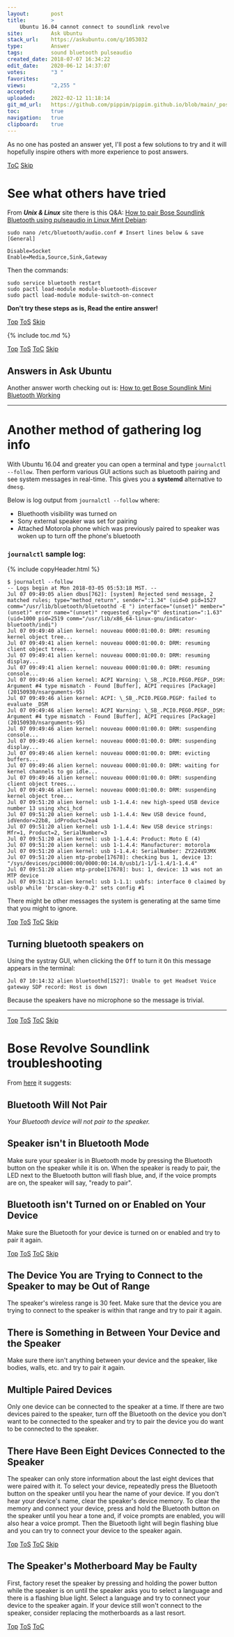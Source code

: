 ```yaml
---
layout:       post
title:        >
    Ubuntu 16.04 cannot connect to soundlink revolve
site:         Ask Ubuntu
stack_url:    https://askubuntu.com/q/1053032
type:         Answer
tags:         sound bluetooth pulseaudio
created_date: 2018-07-07 16:34:22
edit_date:    2020-06-12 14:37:07
votes:        "3 "
favorites:    
views:        "2,255 "
accepted:     
uploaded:     2022-02-12 11:18:14
git_md_url:   https://github.com/pippim/pippim.github.io/blob/main/_posts/2018/2018-07-07-Ubuntu-16.04-cannot-connect-to-soundlink-revolve.md
toc:          true
navigation:   true
clipboard:    true
---
```


As no one has posted an answer yet, I'll post a few solutions to try and it will hopefully inspire others with more experience to post answers.


<a id="hdr1"></a>
<div class="hdr-bar">  <a href="#hdr2" class ="hdr-btn">ToC</a>  <a href="#hdr2" class ="hdr-btn">Skip</a></div>

# See what others have tried

From ***Unix & Linux*** site there is this Q&A: [How to pair Bose Soundlink Bluetooth using pulseaudio in Linux Mint Debian][1]:

``` 
sudo nano /etc/bluetooth/audio.conf # Insert lines below & save
[General]

Disable=Socket
Enable=Media,Source,Sink,Gateway
```

Then the commands:

``` 
sudo service bluetooth restart
sudo pactl load-module module-bluetooth-discover
sudo pactl load-module module-switch-on-connect
```

**Don't try these steps as is, Read the entire answer!**


<a id="hdr2"></a>
<div class="hdr-bar">  <a href="#" class ="hdr-btn">Top</a>  <a href="#hdr1" class ="hdr-btn">ToS</a>  <a href="#hdr3" class ="hdr-btn">Skip</a></div>

{% include toc.md %}


<a id="hdr3"></a>
<div class="hdr-bar">  <a href="#" class ="hdr-btn">Top</a>  <a href="#hdr2" class ="hdr-btn">ToS</a>  <a href="#hdr2" class ="hdr-btn">ToC</a>  <a href="#hdr4" class ="hdr-btn">Skip</a></div>

## Answers in Ask Ubuntu

Another answer worth checking out is: [How to get Bose Soundlink Mini Bluetooth Working][2]


----------


# Another method of gathering log info

With Ubuntu 16.04 and greater you can open a terminal and type `journalctl --follow`. Then perform various GUI actions such as bluetooth pairing and see system messages in real-time. This gives you a **systemd** alternative to `dmesg`.

Below is log output from `journalctl --follow` where:

- Bluethooth visibility was turned on
- Sony external speaker was set for pairing
- Attached Motorola phone which was previously paired to speaker was woken up to turn off the phone's bluetooth

### `journalctl` sample log:

{% include copyHeader.html %}
``` 
$ journalctl --follow
-- Logs begin at Mon 2018-03-05 05:53:18 MST. --
Jul 07 09:49:05 alien dbus[762]: [system] Rejected send message, 2 matched rules; type="method_return", sender=":1.34" (uid=0 pid=1527 comm="/usr/lib/bluetooth/bluetoothd -E ") interface="(unset)" member="(unset)" error name="(unset)" requested_reply="0" destination=":1.63" (uid=1000 pid=2519 comm="/usr/lib/x86_64-linux-gnu/indicator-bluetooth/indi")
Jul 07 09:49:40 alien kernel: nouveau 0000:01:00.0: DRM: resuming kernel object tree...
Jul 07 09:49:41 alien kernel: nouveau 0000:01:00.0: DRM: resuming client object trees...
Jul 07 09:49:41 alien kernel: nouveau 0000:01:00.0: DRM: resuming display...
Jul 07 09:49:41 alien kernel: nouveau 0000:01:00.0: DRM: resuming console...
Jul 07 09:49:46 alien kernel: ACPI Warning: \_SB_.PCI0.PEG0.PEGP._DSM: Argument #4 type mismatch - Found [Buffer], ACPI requires [Package] (20150930/nsarguments-95)
Jul 07 09:49:46 alien kernel: ACPI: \_SB_.PCI0.PEG0.PEGP: failed to evaluate _DSM
Jul 07 09:49:46 alien kernel: ACPI Warning: \_SB_.PCI0.PEG0.PEGP._DSM: Argument #4 type mismatch - Found [Buffer], ACPI requires [Package] (20150930/nsarguments-95)
Jul 07 09:49:46 alien kernel: nouveau 0000:01:00.0: DRM: suspending console...
Jul 07 09:49:46 alien kernel: nouveau 0000:01:00.0: DRM: suspending display...
Jul 07 09:49:46 alien kernel: nouveau 0000:01:00.0: DRM: evicting buffers...
Jul 07 09:49:46 alien kernel: nouveau 0000:01:00.0: DRM: waiting for kernel channels to go idle...
Jul 07 09:49:46 alien kernel: nouveau 0000:01:00.0: DRM: suspending client object trees...
Jul 07 09:49:46 alien kernel: nouveau 0000:01:00.0: DRM: suspending kernel object tree...
Jul 07 09:51:20 alien kernel: usb 1-1.4.4: new high-speed USB device number 13 using xhci_hcd
Jul 07 09:51:20 alien kernel: usb 1-1.4.4: New USB device found, idVendor=22b8, idProduct=2ea4
Jul 07 09:51:20 alien kernel: usb 1-1.4.4: New USB device strings: Mfr=1, Product=2, SerialNumber=3
Jul 07 09:51:20 alien kernel: usb 1-1.4.4: Product: Moto E (4)
Jul 07 09:51:20 alien kernel: usb 1-1.4.4: Manufacturer: motorola
Jul 07 09:51:20 alien kernel: usb 1-1.4.4: SerialNumber: ZY224VD3MX
Jul 07 09:51:20 alien mtp-probe[17678]: checking bus 1, device 13: "/sys/devices/pci0000:00/0000:00:14.0/usb1/1-1/1-1.4/1-1.4.4"
Jul 07 09:51:20 alien mtp-probe[17678]: bus: 1, device: 13 was not an MTP device
Jul 07 09:51:21 alien kernel: usb 1-1.1: usbfs: interface 0 claimed by usblp while 'brscan-skey-0.2' sets config #1
```

There might be other messages the system is generating at the same time that you might to ignore.


<a id="hdr4"></a>
<div class="hdr-bar">  <a href="#" class ="hdr-btn">Top</a>  <a href="#hdr3" class ="hdr-btn">ToS</a>  <a href="#hdr2" class ="hdr-btn">ToC</a>  <a href="#hdr5" class ="hdr-btn">Skip</a></div>

## Turning bluetooth speakers on

Using the systray GUI, when clicking the <kbd>Off</kbd> to turn it <kbd>On</kbd> this message appears in the terminal:

``` 
Jul 07 10:14:32 alien bluetoothd[1527]: Unable to get Headset Voice gateway SDP record: Host is down
```

Because the speakers have no microphone so the message is trivial.


----------



<a id="hdr5"></a>
<div class="hdr-bar">  <a href="#" class ="hdr-btn">Top</a>  <a href="#hdr4" class ="hdr-btn">ToS</a>  <a href="#hdr2" class ="hdr-btn">ToC</a>  <a href="#hdr6" class ="hdr-btn">Skip</a></div>

# Bose Revolve Soundlink troubleshooting

From [here][3] it suggests:

## Bluetooth Will Not Pair

*Your Bluetooth device will not pair to the speaker.*

## Speaker isn't in Bluetooth Mode

Make sure your speaker is in Bluetooth mode by pressing the Bluetooth button on the speaker while it is on. When the speaker is ready to pair, the LED next to the Bluetooth button will flash blue, and, if the voice prompts are on, the speaker will say, "ready to pair".

## Bluetooth isn't Turned on or Enabled on Your Device

Make sure the Bluetooth for your device is turned on or enabled and try to pair it again.


<a id="hdr6"></a>
<div class="hdr-bar">  <a href="#" class ="hdr-btn">Top</a>  <a href="#hdr5" class ="hdr-btn">ToS</a>  <a href="#hdr2" class ="hdr-btn">ToC</a>  <a href="#hdr7" class ="hdr-btn">Skip</a></div>

## The Device You are Trying to Connect to the Speaker to may be Out of Range

The speaker's wireless range is 30 feet. Make sure that the device you are trying to connect to the speaker is within that range and try to pair it again.

## There is Something in Between Your Device and the Speaker

Make sure there isn't anything between your device and the speaker, like bodies, walls, etc. and try to pair it again.

## Multiple Paired Devices

Only one device can be connected to the speaker at a time. If there are two devices paired to the speaker, turn off the Bluetooth on the device you don't want to be connected to the speaker and try to pair the device you do want to be connected to the speaker.

## There Have Been Eight Devices Connected to the Speaker

The speaker can only store information about the last eight devices that were paired with it. To select your device, repeatedly press the Bluetooth button on the speaker until you hear the name of your device. If you don't hear your device's name, clear the speaker's device memory. To clear the memory and connect your device, press and hold the Bluetooth button on the speaker until you hear a tone and, if voice prompts are enabled, you will also hear a voice prompt. Then the Bluetooth light will begin flashing blue and you can try to connect your device to the speaker again.


<a id="hdr7"></a>
<div class="hdr-bar">  <a href="#" class ="hdr-btn">Top</a>  <a href="#hdr6" class ="hdr-btn">ToS</a>  <a href="#hdr2" class ="hdr-btn">ToC</a>  <a href="#hdr8" class ="hdr-btn">Skip</a></div>

## The Speaker's Motherboard May be Faulty

First, factory reset the speaker by pressing and holding the power button while the speaker is on until the speaker asks you to select a language and there is a flashing blue light. Select a language and try to connect your device to the speaker again. If your device still won't connect to the speaker, consider replacing the motherboards as a last resort.


  [1]: https://unix.stackexchange.com/questions/159881/how-to-pair-bose-soundlink-bluetooth-using-pulseaudio-in-linux-mint-debian-edi
  [2]: https://askubuntu.com/questions/453125/how-to-get-bose-soundlink-mini-bluetooth-working
  [3]: https://www.ifixit.com/Wiki/Bose_Soundlink_Revolve_Troubleshooting


<a id="hdr8"></a>
<div class="hdr-bar">  <a href="#" class ="hdr-btn">Top</a>  <a href="#hdr7" class ="hdr-btn">ToS</a>  <a href="#hdr2" class ="hdr-btn">ToC</a></div>

